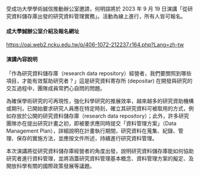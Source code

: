 受成功大學學術誠信推動辦公室邀請，何明諠將於 2023 年 9 月 19 日演講「從研究資料儲存庫出發的研究資料管理實務」。活動為線上進行，所有人皆可報名。


#### 成大學誠辦公室介紹及報名網址
https://oai.web2.ncku.edu.tw/p/406-1072-212237,r164.php?Lang=zh-tw


#### 演講內容說明
「作為研究資料儲存庫（research data repository）經營者，我們要關照到哪些項目，才能有效幫助研究者？」這是研究資料寄存所 (depositar) 在開發與研究的交互過程中，團隊成員常捫心自問的問題。

為確保學術研究的可再現性，強化科學研究的推展效率，越來越多的研究資助機構或期刊，已開始要求研究人員應在特定時刻，確立其研究資料可被取用的方式，例如存放於公開的研究資料儲存庫（research data repository）；此外，許多研究團隊亦在提出研究計畫之初，即被要求應同時提交「資料管理方案」（Data Management Plan），詳細說明在計畫執行期間，研究資料在蒐集、紀錄、管理、保存的實施方法，並應按文件所述，持續進行研究資料管理。

本次演講將從研究資料儲存庫經營者的角度出發，說明研究資料儲存庫能如何協助研究者進行資料管理，並將涵蓋研究資料管理基本概念、資料管理方案的擬定、及開放科學有關的國際政策發展等議題。
